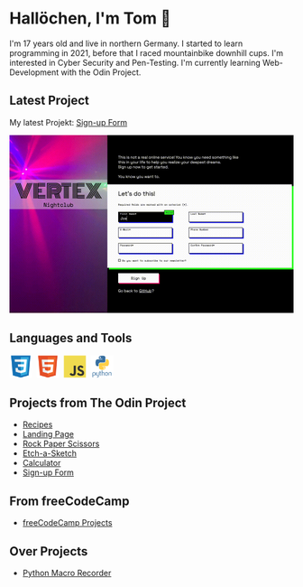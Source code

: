 # Hallöchen, I'm Tom 👋
I'm 17 years old and live in northern Germany. I started to learn programming in 2021, before that I raced mountainbike downhill cups. 
I'm interested in Cyber Security and Pen-Testing. I'm currently learning Web-Development with the Odin Project.


## Latest Project
My latest Projekt: [Sign-up Form](https://github.com/TomSoerr/odin-sign-up-form)

![](https://github.com/TomSoerr/odin-sign-up-form/blob/main/media/prev.gif)

## Languages and Tools
<div>
  <img src="https://raw.githubusercontent.com/devicons/devicon/master/icons/css3/css3-original.svg"  title="CSS3" alt="CSS" width="40" height="40"/>&nbsp;
  <img src="https://github.com/devicons/devicon/blob/master/icons/html5/html5-original.svg" title="HTML5" alt="HTML" width="40" height="40"/>&nbsp;
  <img src="https://github.com/devicons/devicon/blob/master/icons/javascript/javascript-original.svg" title="JavaScript" alt="JavaScript" width="40" height="40"/>&nbsp;
  <img src="https://github.com/devicons/devicon/blob/master/icons/python/python-original-wordmark.svg" title="Python 3" alt="Python 3" width="40" heigt="40">
</div>

## Projects from The Odin Project
- [Recipes](https://github.com/TomSoerr/odin-recipes)
- [Landing Page](https://github.com/TomSoerr/odin-landing-page)
- [Rock Paper Scissors](https://github.com/TomSoerr/odin-rock-paper-scissors)
- [Etch-a-Sketch](https://github.com/TomSoerr/odin-etch-a-sketch)
- [Calculator](https://github.com/TomSoerr/odin-calculator)
- [Sign-up Form](https://github.com/TomSoerr/odin-sign-up-form)

## From freeCodeCamp
- [freeCodeCamp Projects](https://github.com/TomSoerr/freeCodeCamp-Projects)

## Over Projects
- [Python Macro Recorder](https://github.com/TomSoerr/macro-recorder)


<!---
TomSoerr/TomSoerr is a ✨ special ✨ repository because its `README.md` (this file) appears on your GitHub profile.
You can click the Preview link to take a look at your changes.
--->

